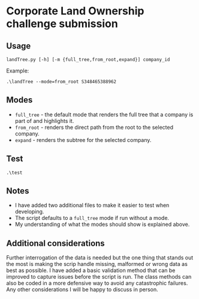 # Corporate Land Ownership challenge submission

## Usage
```
landTree.py [-h] [-m {full_tree,from_root,expand}] company_id
```
Example:
```
.\landTree --mode=from_root S348465388962
```

## Modes
- ```full_tree``` - the default mode that renders the full tree that a company is part of and highlights it.
- ```from_root``` - renders the direct path from the root to the selected company.
- ```expand``` - renders the subtree for the selected company.

## Test
```
.\test
```

## Notes
- I have added two additional files to make it easier to test when developing.
- The script defaults to a ```full_tree``` mode if run without a mode.
- My understanding of what the modes should show is explained above.

## Additional considerations
Further interrogation of the data is needed but the one thing that stands out the most is making the scrip handle missing, malformed or wrong data as best as possible. I have added a basic validation method that can be improved to capture issues before the script is run. The class methods can also be coded in a more defensive way to avoid any catastrophic failures. Any other considerations I will be happy to discuss in person. 
